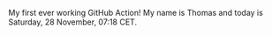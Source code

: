 My first ever working GitHub Action!
My name is Thomas and today is Saturday, 28 November, 07:18 CET. 
